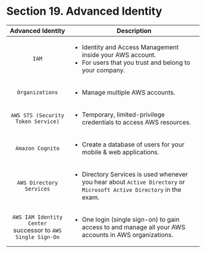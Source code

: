 # Section 19. Advanced Identity


| Advanced Identity  |    Description        |
| :-------: | ----- |
| `IAM` | <ul><li>Identity and Access Management inside your AWS account.</li><li>For users that you trust and belong to your company.</li></ul> |
| `Organizations` | <ul><li>Manage multiple AWS accounts.</li></ul> |
| `AWS STS (Security Token Service)` | <ul><li>Temporary, limited-privilege credentials to access AWS resources.</li></ul> |
| `Amazon Cognito` | <ul><li>Create a database of users for your mobile & web applications.</li></ul> |
| `AWS Directory Services` | <ul><li>Directory Services is used whenever you hear about `Active Directory` or `Microsoft Active Directory` in the exam.</li></ul> |
| `AWS IAM Identity Center`<br> successor to `AWS Single Sign-On` | <ul><li>One login (single sign-on) to gain access to and manage all your AWS accounts in AWS organizations.</li></ul> |

